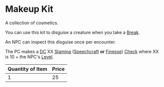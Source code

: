 # Makeup Kit

A collection of cosmetics.

You can use this kit to disguise a creature when you take a [Break](../../../Game%20Procedures/Core%20Procedures/Break.md).

An NPC can inspect this disguise once per encounter.

The PC makes a [DC](../../../Game%20Procedures/Core%20Procedures/DC.md) XX [Stamina](../../../Player%20Characters/Attributes/Stamina.md) ([Speechcraft](../../../Player%20Characters/Skills/Secondary%20Skills/Speechcraft.md) **or** [Finesse](../../../Player%20Characters/Skills/Secondary%20Skills/Finesse.md)) [Check](../../../Game%20Procedures/Core%20Procedures/Check.md) where XX is 10 + the NPC's [Level](../../../Player%20Characters/Progression/Level.md).

| Quantity of Item | Price |
| ---------------- | ----- |
| 1                | 25    |
